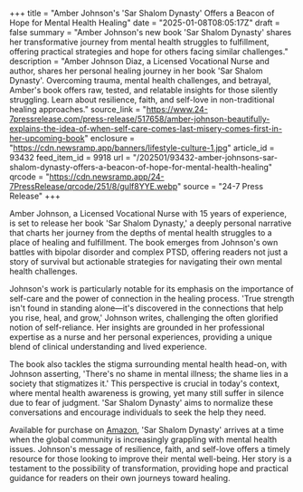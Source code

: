 +++
title = "Amber Johnson's 'Sar Shalom Dynasty' Offers a Beacon of Hope for Mental Health Healing"
date = "2025-01-08T08:05:17Z"
draft = false
summary = "Amber Johnson's new book 'Sar Shalom Dynasty' shares her transformative journey from mental health struggles to fulfillment, offering practical strategies and hope for others facing similar challenges."
description = "Amber Johnson Diaz, a Licensed Vocational Nurse and author, shares her personal healing journey in her book 'Sar Shalom Dynasty'. Overcoming trauma, mental health challenges, and betrayal, Amber's book offers raw, tested, and relatable insights for those silently struggling. Learn about resilience, faith, and self-love in non-traditional healing approaches."
source_link = "https://www.24-7pressrelease.com/press-release/517658/amber-johnson-beautifully-explains-the-idea-of-when-self-care-comes-last-misery-comes-first-in-her-upcoming-book"
enclosure = "https://cdn.newsramp.app/banners/lifestyle-culture-1.jpg"
article_id = 93432
feed_item_id = 9918
url = "/202501/93432-amber-johnsons-sar-shalom-dynasty-offers-a-beacon-of-hope-for-mental-health-healing"
qrcode = "https://cdn.newsramp.app/24-7PressRelease/qrcode/251/8/gulf8YYE.webp"
source = "24-7 Press Release"
+++

<p>Amber Johnson, a Licensed Vocational Nurse with 15 years of experience, is set to release her book 'Sar Shalom Dynasty,' a deeply personal narrative that charts her journey from the depths of mental health struggles to a place of healing and fulfillment. The book emerges from Johnson's own battles with bipolar disorder and complex PTSD, offering readers not just a story of survival but actionable strategies for navigating their own mental health challenges.</p><p>Johnson's work is particularly notable for its emphasis on the importance of self-care and the power of connection in the healing process. 'True strength isn't found in standing alone—it's discovered in the connections that help you rise, heal, and grow,' Johnson writes, challenging the often glorified notion of self-reliance. Her insights are grounded in her professional expertise as a nurse and her personal experiences, providing a unique blend of clinical understanding and lived experience.</p><p>The book also tackles the stigma surrounding mental health head-on, with Johnson asserting, 'There's no shame in mental illness; the shame lies in a society that stigmatizes it.' This perspective is crucial in today's context, where mental health awareness is growing, yet many still suffer in silence due to fear of judgment. 'Sar Shalom Dynasty' aims to normalize these conversations and encourage individuals to seek the help they need.</p><p>Available for purchase on <a href='https://www.amazon.com' rel='nofollow' target='_blank'>Amazon</a>, 'Sar Shalom Dynasty' arrives at a time when the global community is increasingly grappling with mental health issues. Johnson's message of resilience, faith, and self-love offers a timely resource for those looking to improve their mental well-being. Her story is a testament to the possibility of transformation, providing hope and practical guidance for readers on their own journeys toward healing.</p>